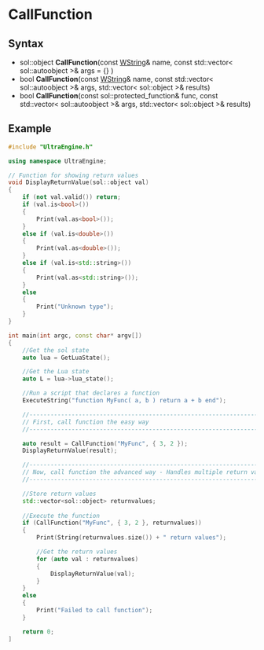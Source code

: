 # CallFunction
 
## Syntax

- sol::object **CallFunction**(const [WString](WString.md)& name, const std::vector< sol::autoobject \>& args = {} )
- bool **CallFunction**(const [WString](WString.md)& name, const std::vector< sol::autoobject \>& args, std::vector< sol::object \>& results)
- bool **CallFunction**(const sol::protected_function& func, const std::vector< sol::autoobject \>& args, std::vector< sol::object \>& results)

## Example

```c++
#include "UltraEngine.h"

using namespace UltraEngine;

// Function for showing return values
void DisplayReturnValue(sol::object val)
{
    if (not val.valid()) return;
    if (val.is<bool>())
    {
        Print(val.as<bool>());
    }
    else if (val.is<double>())
    {
        Print(val.as<double>());
    }
    else if (val.is<std::string>())
    {
        Print(val.as<std::string>());
    }
    else
    {
        Print("Unknown type");
    }
}

int main(int argc, const char* argv[])
{
    //Get the sol state
    auto lua = GetLuaState();

    //Get the Lua state
    auto L = lua->lua_state();

    //Run a script that declares a function
    ExecuteString("function MyFunc( a, b ) return a + b end");

    //-------------------------------------------------------------------------------------------
    // First, call function the easy way
    //-------------------------------------------------------------------------------------------

    auto result = CallFunction("MyFunc", { 3, 2 });
    DisplayReturnValue(result);

    //-------------------------------------------------------------------------------------------
    // Now, call function the advanced way - Handles multiple return values and function errors
    //-------------------------------------------------------------------------------------------

    //Store return values
    std::vector<sol::object> returnvalues;
    
    //Execute the function
    if (CallFunction("MyFunc", { 3, 2 }, returnvalues))
    {
        Print(String(returnvalues.size()) + " return values");

        //Get the return values
        for (auto val : returnvalues)
        {
            DisplayReturnValue(val);
        }
    }
    else
    {
        Print("Failed to call function");
    }

    return 0;
]
```
